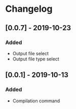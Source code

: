 # Changelog

## [0.0.7] - 2019-10-23

### Added

- Output file select
- Output file type select

## [0.0.1] - 2019-10-13

### Added

- Compilation command
